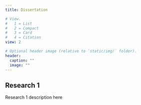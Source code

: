 ```yaml
---
title: Dissertation

# View.
#   1 = List
#   2 = Compact
#   3 = Card
#   4 = Citation
view: 2

# Optional header image (relative to `static/img/` folder).
header: 
  caption: ""
  image: ""
---
```

## Research 1
Research 1 description here
